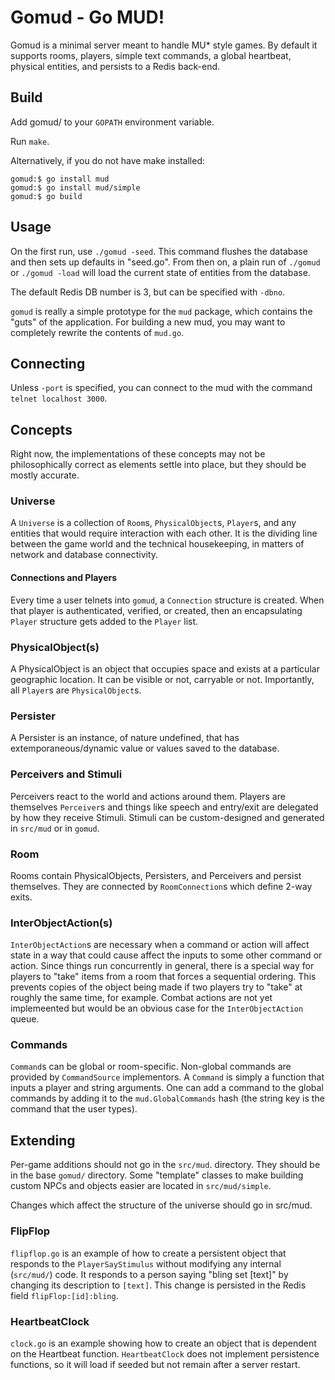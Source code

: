 # Gomud - Go MUD!

Gomud is a minimal server meant to handle MU* style games. By default
it supports rooms, players, simple text commands, a global heartbeat,
physical entities, and persists to a Redis back-end.

## Build
Add gomud/ to your `GOPATH` environment variable.

Run `make`.

Alternatively, if you do not have make installed:

    gomud:$ go install mud
    gomud:$ go install mud/simple
    gomud:$ go build

## Usage
On the first run, use `./gomud -seed`. This command flushes the
database and then sets up defaults in "seed.go". From then on, a plain
run of `./gomud` or `./gomud -load` will load the current state of
entities from the database.

The default Redis DB number is 3, but can be specified with `-dbno`.

`gomud` is really a simple prototype for the `mud` package, which contains
the "guts" of the application. For building a new mud, you may want to 
completely rewrite the contents of `mud.go`.

## Connecting

Unless `-port` is specified, you can connect to the mud with the command
`telnet localhost 3000`.

## Concepts
Right now, the implementations of these concepts may not be philosophically
correct as elements settle into place, but they should be mostly accurate.

### Universe
A `Universe` is a collection of `Room`s, `PhysicalObject`s, `Player`s, and 
any entities that would require interaction with each other. It is the dividing
line between the game world and the technical housekeeping, in matters of 
network and database connectivity.

#### Connections and Players
Every time a user telnets into `gomud`, a `Connection` structure is created. 
When that player is authenticated, verified, or created, then an encapsulating
`Player` structure gets added to the `Player` list.

### PhysicalObject(s)
A PhysicalObject is an object that occupies space and exists at a particular
geographic location. It can be visible or not, carryable or not. Importantly,
all `Player`s are `PhysicalObject`s.

### Persister 
A Persister is an instance, of nature undefined, that has 
extemporaneous/dynamic value or values saved to the database.

### Perceivers and Stimuli
Perceivers react to the world and actions around them. Players are themselves
`Perceiver`s and things like speech and entry/exit are delegated by how they
receive Stimuli. Stimuli can be custom-designed and generated in `src/mud` or
in `gomud`.

### Room
Rooms contain PhysicalObjects, Persisters, and Perceivers and persist
themselves. They are connected by `RoomConnection`s which define 2-way exits.

### InterObjectAction(s)
`InterObjectAction`s are necessary when a command or action will affect state
in a way that could cause affect the inputs to some other command or action. 
Since things run concurrently in general, there is a special way for players
to "take" items from a room that forces a sequential ordering. This prevents 
copies of the object being made if two players try to "take" at roughly the
same time, for example. Combat actions are not yet implemeented but would be 
an obvious case for the `InterObjectAction` queue.

### Commands
`Command`s can be global or room-specific. Non-global commands are provided by 
`CommandSource` implementors. A `Command` is simply a function that inputs
a player and string arguments. One can add a command to the global commands
by adding it to the `mud.GlobalCommands` hash (the string key is the command
that the user types).

## Extending 
Per-game additions should not go in the `src/mud`. directory. They should
be in the base `gomud/` directory. Some "template" classes to make building
custom NPCs and objects easier are located in `src/mud/simple`.

Changes which affect the structure of the universe should go in src/mud.

### FlipFlop
`flipflop.go` is an example of how to create a
persistent object that responds to the `PlayerSayStimulus` without
modifying any internal (`src/mud/`) code. It responds to a person saying
"bling set [text]" by changing its description to `[text]`. This change
is persisted in the Redis field `flipFlop:[id]:bling`.

### HeartbeatClock
`clock.go` is an example showing how to create an object
that is dependent on the Heartbeat function. `HeartbeatClock` does 
not implement persistence functions, so it will load if seeded but
not remain after a server restart.
